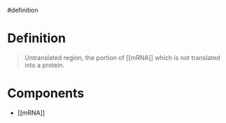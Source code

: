#definition
# Definition
> Untranslated region, the portion of [[mRNA]] which is not translated into a protein.

# Components
- [[mRNA]]